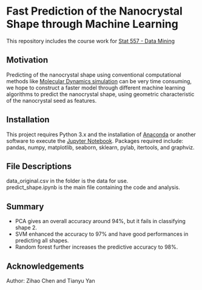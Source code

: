 # Fast Prediction of the Nanocrystal Shape through Machine Learning
This repository includes the course work for [Stat 557 - Data Mining](https://bulletins.psu.edu/university-course-descriptions/graduate/stat/)

## Motivation
Predicting of the nanocrystal shape using conventional computational methods like [Molecular Dynamics simulation](https://en.wikipedia.org/wiki/Molecular_dynamics) can be very time consuming, we hope to construct a faster model through different machine learning algorithms to predict the nanocrystal shape, using geometric characteristic of the nanocrystal seed as features.

## Installation
This project requires Python 3.x and the installation of [Anaconda](https://www.anaconda.com/) or another software to execute the [Jupyter Notebook](https://jupyter.org/). Packages required include: pandas, numpy, matplotlib, seaborn, sklearn, pylab, itertools, and graphviz.

## File Descriptions
data_original.csv in the folder is the data for use.<br/>
predict_shape.ipynb is the main file containing the code and analysis.

## Summary
* PCA gives an overall accuracy around 94%, but it fails in classifying shape 2.
* SVM enhanced the accuracy to 97% and have good performances in predicting all shapes.
* Random forest further increases the predictive accuracy to 98%.

## Acknowledgements
Author: Zihao Chen and Tianyu Yan
